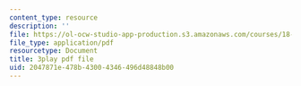 ```yaml
---
content_type: resource
description: ''
file: https://ol-ocw-studio-app-production.s3.amazonaws.com/courses/18-01sc-single-variable-calculus-fall-2010/2047871e478b43004346496d48848b00_zUEuKrxgHws.pdf
file_type: application/pdf
resourcetype: Document
title: 3play pdf file
uid: 2047871e-478b-4300-4346-496d48848b00
---
```

